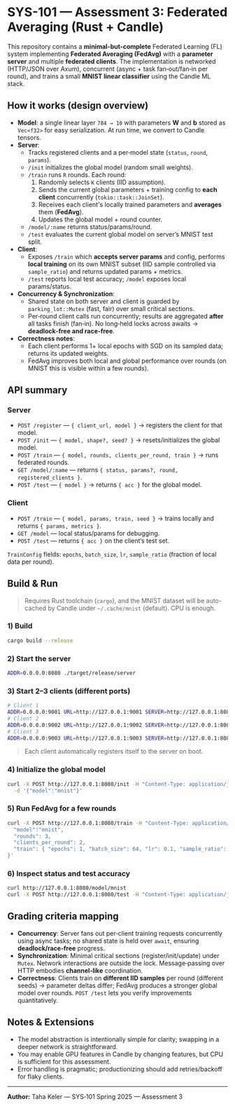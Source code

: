 # SYS-101 — Assessment 3: Federated Averaging (Rust + Candle)

This repository contains a **minimal-but-complete** Federated Learning (FL) system implementing **Federated Averaging (FedAvg)** with a **parameter server** and multiple **federated clients**. The implementation is networked (HTTP/JSON over Axum), concurrent (async + task fan‑out/fan‑in per round), and trains a small **MNIST linear classifier** using the Candle ML stack.

## How it works (design overview)

- **Model**: a single linear layer `784 → 10` with parameters **W** and **b** stored as `Vec<f32>` for easy serialization. At run time, we convert to Candle tensors.
- **Server**:
  - Tracks registered clients and a per‑model state (`status`, `round`, `params`).
  - `/init` initializes the global model (random small weights).
  - `/train` runs `R` rounds. Each round:
    1. Randomly selects `K` clients (IID assumption).
    2. Sends the current global parameters + training config to **each client** concurrently (`tokio::task::JoinSet`).
    3. Receives each client's locally trained parameters and **averages** them (**FedAvg**).
    4. Updates the global model + round counter.
  - `/model/:name` returns status/params/round.
  - `/test` evaluates the current global model on server’s MNIST test split.
- **Client**:
  - Exposes `/train` which **accepts server params** and config, performs **local training** on its own MNIST subset (IID sample controlled via `sample_ratio`) and returns updated params + metrics.
  - `/test` reports local test accuracy; `/model` exposes local params/status.
- **Concurrency & Synchronization**:
  - Shared state on both server and client is guarded by `parking_lot::Mutex` (fast, fair) over small critical sections.
  - Per‑round client calls run concurrently; results are aggregated **after** all tasks finish (fan‑in). No long‑held locks across awaits → **deadlock‑free and race‑free**.
- **Correctness notes**:
  - Each client performs 1+ local epochs with SGD on its sampled data; returns its updated weights.
  - FedAvg improves both local and global performance over rounds (on MNIST this is visible within a few rounds).

## API summary

### Server
- `POST /register` — `{ client_url, model }` → registers the client for that model.
- `POST /init` — `{ model, shape?, seed? }` → resets/initializes the global model.
- `POST /train` — `{ model, rounds, clients_per_round, train }` → runs federated rounds.
- `GET /model/:name` — returns `{ status, params?, round, registered_clients }`.
- `POST /test` — `{ model }` → returns `{ acc }` for the global model.

### Client
- `POST /train` — `{ model, params, train, seed }` → trains locally and returns `{ params, metrics }`.
- `GET /model` — local status/params for debugging.
- `POST /test` — returns `{ acc }` on the client’s test set.

`TrainConfig` fields: `epochs`, `batch_size`, `lr`, `sample_ratio` (fraction of local data per round).

## Build & Run

> Requires Rust toolchain (`cargo`), and the MNIST dataset will be auto-cached by Candle under `~/.cache/mnist` (default). CPU is enough.

### 1) Build
```bash
cargo build --release
```

### 2) Start the server
```bash
ADDR=0.0.0.0:8080 ./target/release/server
```

### 3) Start 2–3 clients (different ports)
```bash
# Client 1
ADDR=0.0.0.0:9001 URL=http://127.0.0.1:9001 SERVER=http://127.0.0.1:8080 ./target/release/client
# Client 2
ADDR=0.0.0.0:9002 URL=http://127.0.0.1:9002 SERVER=http://127.0.0.1:8080 ./target/release/client
# Client 3
ADDR=0.0.0.0:9003 URL=http://127.0.0.1:9003 SERVER=http://127.0.0.1:8080 ./target/release/client
```

> Each client automatically registers itself to the server on boot.

### 4) Initialize the global model
```bash
curl -X POST http://127.0.0.1:8080/init -H "Content-Type: application/json" \
  -d '{"model":"mnist"}'
```

### 5) Run FedAvg for a few rounds
```bash
curl -X POST http://127.0.0.1:8080/train -H "Content-Type: application/json" -d '{
  "model":"mnist",
  "rounds": 3,
  "clients_per_round": 2,
  "train": { "epochs": 1, "batch_size": 64, "lr": 0.1, "sample_ratio": 0.3 }
}'
```

### 6) Inspect status and test accuracy
```bash
curl http://127.0.0.1:8080/model/mnist
curl -X POST http://127.0.0.1:8080/test -H "Content-Type: application/json" -d '{"model":"mnist"}'
```

## Grading criteria mapping

- **Concurrency**: Server fans out per‑client training requests concurrently using async tasks; no shared state is held over `await`, ensuring **deadlock/race‑free** progress.
- **Synchronization**: Minimal critical sections (register/init/update) under `Mutex`. Network interactions are outside the lock. Message‑passing over HTTP embodies **channel‑like** coordination.
- **Correctness**: Clients train on **different IID samples** per round (different seeds) → parameter deltas differ; FedAvg produces a stronger global model over rounds. `POST /test` lets you verify improvements quantitatively.

## Notes & Extensions

- The model abstraction is intentionally simple for clarity; swapping in a deeper network is straightforward.
- You may enable GPU features in Candle by changing features, but CPU is sufficient for this assessment.
- Error handling is pragmatic; productionizing should add retries/backoff for flaky clients.

---

**Author:** Taha Keler — SYS‑101 Spring 2025 — Assessment 3